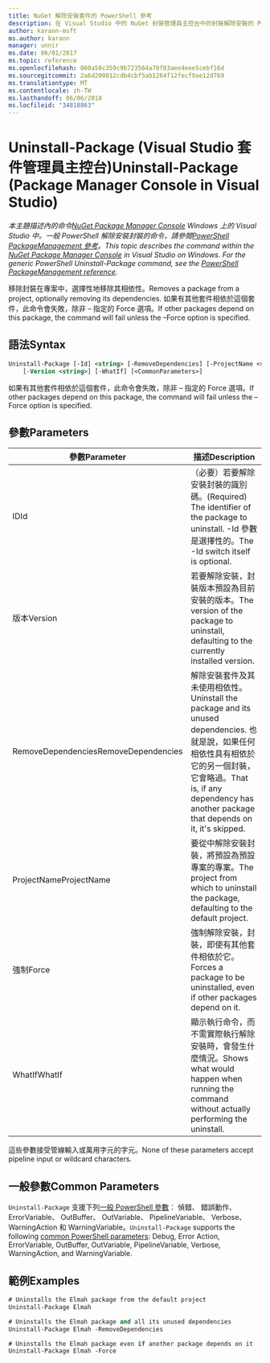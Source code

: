```yaml
---
title: NuGet 解除安裝套件的 PowerShell 參考
description: 在 Visual Studio 中的 NuGet 封裝管理員主控台中的封裝解除安裝的 PowerShell 命令的參考。
author: karann-msft
ms.author: karann
manager: unnir
ms.date: 06/01/2017
ms.topic: reference
ms.openlocfilehash: 860a58c359c9b723564a70f83aee4eee5cebf16d
ms.sourcegitcommit: 2a6d200012cdb4cbf5ab1264f12fecf9ae12d769
ms.translationtype: MT
ms.contentlocale: zh-TW
ms.lasthandoff: 06/06/2018
ms.locfileid: "34818863"
---
```

# <a name="uninstall-package-package-manager-console-in-visual-studio"></a><span data-ttu-id="6dbba-103">Uninstall-Package (Visual Studio 套件管理員主控台)</span><span class="sxs-lookup"><span data-stu-id="6dbba-103">Uninstall-Package (Package Manager Console in Visual Studio)</span></span>

<span data-ttu-id="6dbba-104">*本主題描述內的命令[NuGet Package Manager Console](package-manager-console.md) Windows 上的 Visual Studio 中。一般 PowerShell 解除安裝封裝的命令，請參閱[PowerShell PackageManagement 參考](/powershell/module/packagemanagement/?view=powershell-6)。*</span><span class="sxs-lookup"><span data-stu-id="6dbba-104">*This topic describes the command within the [NuGet Package Manager Console](package-manager-console.md) in Visual Studio on Windows. For the generic PowerShell Uninstall-Package command, see the [PowerShell PackageManagement reference](/powershell/module/packagemanagement/?view=powershell-6).*</span></span>

<span data-ttu-id="6dbba-105">移除封裝在專案中，選擇性地移除其相依性。</span><span class="sxs-lookup"><span data-stu-id="6dbba-105">Removes a package from a project, optionally removing its dependencies.</span></span> <span data-ttu-id="6dbba-106">如果有其他套件相依於這個套件，此命令會失敗，除非 – 指定的 Force 選項。</span><span class="sxs-lookup"><span data-stu-id="6dbba-106">If other packages depend on this package, the command will fail unless the –Force option is specified.</span></span>

## <a name="syntax"></a><span data-ttu-id="6dbba-107">語法</span><span class="sxs-lookup"><span data-stu-id="6dbba-107">Syntax</span></span>

```ps
Uninstall-Package [-Id] <string> [-RemoveDependencies] [-ProjectName <string>] [-Force]
    [-Version <string>] [-WhatIf] [<CommonParameters>]
```

<span data-ttu-id="6dbba-108">如果有其他套件相依於這個套件，此命令會失敗，除非 – 指定的 Force 選項。</span><span class="sxs-lookup"><span data-stu-id="6dbba-108">If other packages depend on this package, the command will fail unless the –Force option is specified.</span></span>

## <a name="parameters"></a><span data-ttu-id="6dbba-109">參數</span><span class="sxs-lookup"><span data-stu-id="6dbba-109">Parameters</span></span>

| <span data-ttu-id="6dbba-110">參數</span><span class="sxs-lookup"><span data-stu-id="6dbba-110">Parameter</span></span> | <span data-ttu-id="6dbba-111">描述</span><span class="sxs-lookup"><span data-stu-id="6dbba-111">Description</span></span> |
| --- | --- |
| <span data-ttu-id="6dbba-112">ID</span><span class="sxs-lookup"><span data-stu-id="6dbba-112">Id</span></span> | <span data-ttu-id="6dbba-113">（必要）若要解除安裝封裝的識別碼。</span><span class="sxs-lookup"><span data-stu-id="6dbba-113">(Required) The identifier of the package to uninstall.</span></span> <span data-ttu-id="6dbba-114">-Id 參數是選擇性的。</span><span class="sxs-lookup"><span data-stu-id="6dbba-114">The -Id switch itself is optional.</span></span> |
| <span data-ttu-id="6dbba-115">版本</span><span class="sxs-lookup"><span data-stu-id="6dbba-115">Version</span></span> | <span data-ttu-id="6dbba-116">若要解除安裝，封裝版本預設為目前安裝的版本。</span><span class="sxs-lookup"><span data-stu-id="6dbba-116">The version of the package to uninstall, defaulting to the currently installed version.</span></span> |
| <span data-ttu-id="6dbba-117">RemoveDependencies</span><span class="sxs-lookup"><span data-stu-id="6dbba-117">RemoveDependencies</span></span> | <span data-ttu-id="6dbba-118">解除安裝套件及其未使用相依性。</span><span class="sxs-lookup"><span data-stu-id="6dbba-118">Uninstall the package and its unused dependencies.</span></span> <span data-ttu-id="6dbba-119">也就是說，如果任何相依性具有相依於它的另一個封裝，它會略過。</span><span class="sxs-lookup"><span data-stu-id="6dbba-119">That is, if any dependency has another package that depends on it, it's skipped.</span></span> |
| <span data-ttu-id="6dbba-120">ProjectName</span><span class="sxs-lookup"><span data-stu-id="6dbba-120">ProjectName</span></span> | <span data-ttu-id="6dbba-121">要從中解除安裝封裝，將預設為預設專案的專案。</span><span class="sxs-lookup"><span data-stu-id="6dbba-121">The project from which to uninstall the package, defaulting to the default project.</span></span> |
| <span data-ttu-id="6dbba-122">強制</span><span class="sxs-lookup"><span data-stu-id="6dbba-122">Force</span></span> | <span data-ttu-id="6dbba-123">強制解除安裝，封裝，即使有其他套件相依於它。</span><span class="sxs-lookup"><span data-stu-id="6dbba-123">Forces a package to be uninstalled, even if other packages depend on it.</span></span> |
| <span data-ttu-id="6dbba-124">WhatIf</span><span class="sxs-lookup"><span data-stu-id="6dbba-124">WhatIf</span></span> | <span data-ttu-id="6dbba-125">顯示執行命令，而不需實際執行解除安裝時，會發生什麼情況。</span><span class="sxs-lookup"><span data-stu-id="6dbba-125">Shows what would happen when running the command without actually performing the uninstall.</span></span> |

<span data-ttu-id="6dbba-126">這些參數接受管線輸入或萬用字元的字元。</span><span class="sxs-lookup"><span data-stu-id="6dbba-126">None of these parameters accept pipeline input or wildcard characters.</span></span>

## <a name="common-parameters"></a><span data-ttu-id="6dbba-127">一般參數</span><span class="sxs-lookup"><span data-stu-id="6dbba-127">Common Parameters</span></span>

<span data-ttu-id="6dbba-128">`Uninstall-Package` 支援下列[一般 PowerShell 參數](http://go.microsoft.com/fwlink/?LinkID=113216)： 偵錯、 錯誤動作、 ErrorVariable、 OutBuffer、 OutVariable、 PipelineVariable、 Verbose、 WarningAction 和 WarningVariable。</span><span class="sxs-lookup"><span data-stu-id="6dbba-128">`Uninstall-Package` supports the following [common PowerShell parameters](http://go.microsoft.com/fwlink/?LinkID=113216): Debug, Error Action, ErrorVariable, OutBuffer, OutVariable, PipelineVariable, Verbose, WarningAction, and WarningVariable.</span></span>

## <a name="examples"></a><span data-ttu-id="6dbba-129">範例</span><span class="sxs-lookup"><span data-stu-id="6dbba-129">Examples</span></span>

```ps
# Uninstalls the Elmah package from the default project
Uninstall-Package Elmah

# Uninstalls the Elmah package and all its unused dependencies
Uninstall-Package Elmah -RemoveDependencies 

# Uninstalls the Elmah package even if another package depends on it
Uninstall-Package Elmah -Force
```
